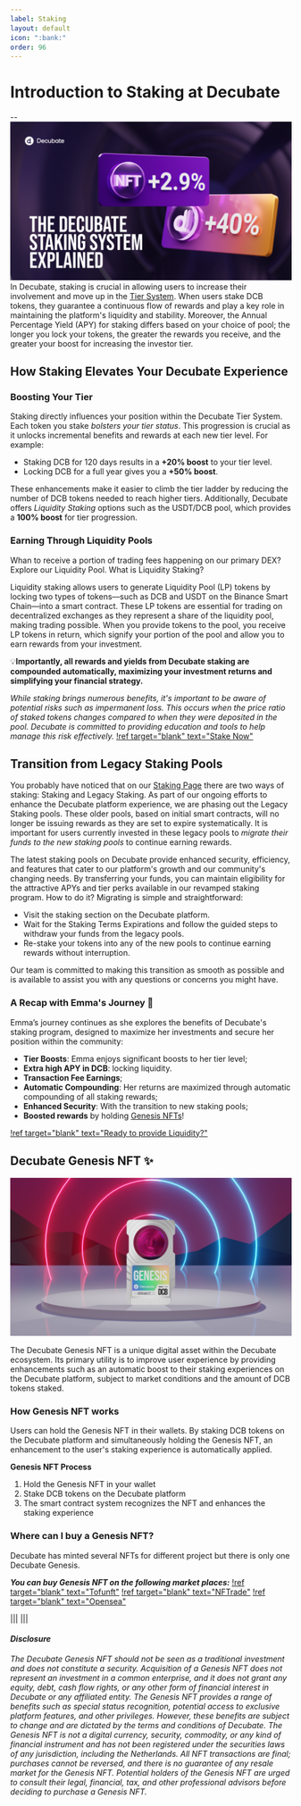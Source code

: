 ```yaml
---
label: Staking
layout: default
icon: ":bank:"
order: 96
---
```

# Introduction to Staking at Decubate
--![](../static/Decubate-Staking-System.png)
In Decubate, staking is crucial in allowing users to increase their involvement and move up in the [Tier System](https://docs.decubate.com/the-launchpad/tier-system/). When users stake DCB tokens, they guarantee a continuous flow of rewards and play a key role in maintaining the platform's liquidity and stability. Moreover, the Annual Percentage Yield (APY) for staking differs based on your choice of pool; the longer you lock your tokens, the greater the rewards you receive, and the greater your boost for increasing the investor tier.

## How Staking Elevates Your Decubate Experience
### Boosting Your Tier
Staking directly influences your position within the Decubate Tier System. Each token you stake *bolsters your tier status*. This progression is crucial as it unlocks incremental benefits and rewards at each new tier level. For example:

- Staking DCB for 120 days results in a **+20% boost** to your tier level.
- Locking DCB for a full year gives you a **+50% boost**.

These enhancements make it easier to climb the tier ladder by reducing the number of DCB tokens needed to reach higher tiers. 
Additionally, Decubate offers *Liquidity Staking* options such as the USDT/DCB pool, which provides a **100% boost** for tier progression.

### Earning Through Liquidity Pools
Whan to receive a portion of trading fees happening on our primary DEX? Explore our Liquidity Pool.
What is Liquidity Staking?

Liquidity staking allows users to generate Liquidity Pool (LP) tokens by locking two types of tokens—such as DCB and USDT on the Binance Smart Chain—into a smart contract. These LP tokens are essential for trading on decentralized exchanges as they represent a share of the liquidity pool, making trading possible. When you provide tokens to the pool, you receive LP tokens in return, which signify your portion of the pool and allow you to earn rewards from your investment.

:bulb:**Importantly, all rewards and yields from Decubate staking are compounded automatically, maximizing your investment returns and simplifying your financial strategy.**

_While staking brings numerous benefits, it's important to be aware of potential risks such as impermanent loss. This occurs when the price ratio of staked tokens changes compared to when they were deposited in the pool. Decubate is committed to providing education and tools to help manage this risk effectively._
[!ref target="blank" text="Stake Now"](https://platform.decubate.com/staking)

## Transition from Legacy Staking Pools
You probably have noticed that on our [Staking Page](https://platform.decubate.com/staking) there are two ways of staking: Staking and Legacy Staking. As part of our ongoing efforts to enhance the Decubate platform experience, we are phasing out the Legacy Staking pools. These older pools, based on initial smart contracts, will no longer be issuing rewards as they are set to expire systematically. It is important for users currently invested in these legacy pools to _migrate their funds to the new staking pools_ to continue earning rewards.

The latest staking pools on Decubate provide enhanced security, efficiency, and features that cater to our platform's growth and our community's changing needs. By transferring your funds, you can maintain eligibility for the attractive APYs and tier perks available in our revamped staking program. How to do it? Migrating is simple and straightforward:

- Visit the staking section on the Decubate platform.
- Wait for the Staking Terms Expirations and follow the guided steps to withdraw your funds from the legacy pools.
- Re-stake your tokens into any of the new pools to continue earning rewards without interruption.

Our team is committed to making this transition as smooth as possible and is available to assist you with any questions or concerns you might have.

### A Recap with Emma's Journey :girl:
Emma’s journey continues as she explores the benefits of Decubate's staking program, designed to maximize her investments and secure her position within the community:

- **Tier Boosts**: Emma enjoys significant boosts to her tier level;
- **Extra high APY in DCB**: locking liquidity.
- **Transaction Fee Earnings**;
- **Automatic Compounding**: Her returns are maximized through automatic compounding of all staking rewards;
- **Enhanced Security**: With the transition to new staking pools;
- **Boosted rewards** by holding [Genesis NFTs](https://docs.decubate.com/the-launchpad/staking/#how-genesis-nft-works)!

[!ref target="blank" text="Ready to provide Liquidity?"](https://platform.decubate.com/staking)

## Decubate Genesis NFT :sparkles:

![](../static/Gnft.jpeg)

The Decubate Genesis NFT is a unique digital asset within the Decubate ecosystem. Its primary utility is to improve user experience by providing enhancements such as an automatic boost to their staking experiences on the Decubate platform, subject to market conditions and the amount of DCB tokens staked.

### How Genesis NFT works
Users can hold the Genesis NFT in their wallets. By staking DCB tokens on the Decubate platform and simultaneously holding the Genesis NFT, an enhancement to the user's staking experience is automatically applied.

**Genesis NFT Process**
1. Hold the Genesis NFT in your wallet
2. Stake DCB tokens on the Decubate platform
3. The smart contract system recognizes the NFT and enhances the staking experience

### Where can I buy a Genesis NFT?
Decubate has minted several NFTs for different project but there is only one Decubate Genesis.

***You can buy Genesis NFT on the following market places:***
[!ref target="blank" text="Tofunft"](https://tofunft.com/collection/decubate/items)
[!ref target="blank" text="NFTrade"](https://nftrade.com/collection/decubate?traitIds=)
[!ref target="blank" text="Opensea"](https://opensea.io/collection/decubate)

|||
|||

#### _Disclosure_
_The Decubate Genesis NFT should not be seen as a traditional investment and does not constitute a security. Acquisition of a Genesis NFT does not represent an investment in a common enterprise, and it does not grant any equity, debt, cash flow rights, or any other form of financial interest in Decubate or any affiliated entity. The Genesis NFT provides a range of benefits such as special status recognition, potential access to exclusive platform features, and other privileges. However, these benefits are subject to change and are dictated by the terms and conditions of Decubate. The Genesis NFT is not a digital currency, security, commodity, or any kind of financial instrument and has not been registered under the securities laws of any jurisdiction, including the Netherlands. All NFT transactions are final; purchases cannot be reversed, and there is no guarantee of any resale market for the Genesis NFT. Potential holders of the Genesis NFT are urged to consult their legal, financial, tax, and other professional advisors before deciding to purchase a Genesis NFT._
